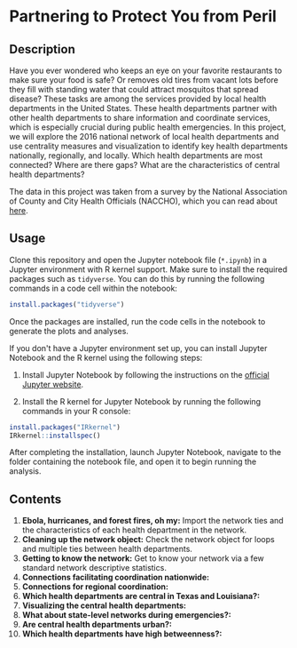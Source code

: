 # Partnering to Protect You from Peril
## Description
Have you ever wondered who keeps an eye on your favorite restaurants to make sure your food is safe? Or removes old tires from vacant lots before they fill with standing water that could attract mosquitos that spread disease? These tasks are among the services provided by local health departments in the United States. These health departments partner with other health departments to share information and coordinate services, which is especially crucial during public health emergencies. In this project, we will explore the 2016 national network of local health departments and use centrality measures and visualization to identify key health departments nationally, regionally, and locally. Which health departments are most connected? Where are there gaps? What are the characteristics of central health departments?

The data in this project was taken from a survey by the National Association of County and City Health Officials (NACCHO), which you can read about [here](https://www.naccho.org/).
## Usage
Clone this repository and open the Jupyter notebook file (`*.ipynb`) in a Jupyter environment with R kernel support. Make sure to install the required packages such as `tidyverse`. You can do this by running the following commands in a code cell within the notebook:
``` r
install.packages("tidyverse")
```
Once the packages are installed, run the code cells in the notebook to generate the plots and analyses.

If you don't have a Jupyter environment set up, you can install Jupyter Notebook and the R kernel using the following steps:

1. Install Jupyter Notebook by following the instructions on the [official Jupyter website](https://jupyter.org/install).

2. Install the R kernel for Jupyter Notebook by running the following commands in your R console:
``` r 
install.packages("IRkernel")
IRkernel::installspec()
```
After completing the installation, launch Jupyter Notebook, navigate to the folder containing the notebook file, and open it to begin running the analysis.
## Contents
1. **Ebola, hurricanes, and forest fires, oh my:** Import the network ties and the characteristics of each health department in the network.
2. **Cleaning up the network object:** Check the network object for loops and multiple ties between health departments.
3. **Getting to know the network:** Get to know your network via a few standard network descriptive statistics.
4. **Connections facilitating coordination nationwide:**
5. **Connections for regional coordination:**
6. **Which health departments are central in Texas and Louisiana?:**
7. **Visualizing the central health departments:**
8. **What about state-level networks during emergencies?:**
9. **Are central health departments urban?:**
10. **Which health departments have high betweenness?:**